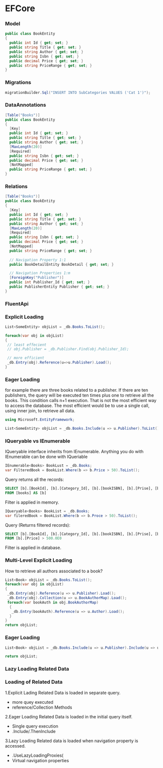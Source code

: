 # EFCore

### Model
```c#
public class BookEntity
{
  public int Id { get; set; }
  public string Title { get; set; }
  public string Author { get; set; }
  public string Isbn { get; set; }
  public decimal Price { get; set; }
  public string PriceRange { get; set; }
}
```
### Migrations
```c#
migrationBuilder.Sql("INSERT INTO SubCategories VALUES ('Cat 1')");
```
### DataAnnotations
```c#
[Table("Books")]
public class BookEntity
{
  [Key]
  public int Id { get; set; }
  public string Title { get; set; }
  public string Author { get; set; }
  [MaxLength(20)]
  [Required]
  public string Isbn { get; set; }
  public decimal Price { get; set; }
  [NotMapped]
  public string PriceRange { get; set; }
}
```
### Relations
```c#
[Table("Books")]
public class BookEntity
{
  [Key]
  public int Id { get; set; }
  public string Title { get; set; }
  public string Author { get; set; }
  [MaxLength(20)]
  [Required]
  public string Isbn { get; set; }
  public decimal Price { get; set; }
  [NotMapped]
  public string PriceRange { get; set; }
  
  // Navigation Property 1:1
  public BookDetailEntity BookDetail { get; set; }

  // Navigation Properties 1:m
  [ForeignKey("Publisher")]
  public int Publisher_Id { get; set; }
  public PublisherEntity Publisher { get; set; }
}
```
### FluentApi

### Explicit Loading
```c#
List<SomeEntity> objList = _db.Books.ToList();

foreach(var obj in objList)
{
 // least effecient
 // obj.Publisher = _db.Publisher.Find(obj.Publisher_Id);

 // more efficient
 _db.Entry(obj).Reference(u=>u.Publisher).Load();
}
```
### Eager Loading

for example there are three books related to a publisher. If there are ten publishers, the query will be executed ten times plus one to retrieve all the books. This condition calls n+1 execution. That is not the most efficient way to access the database. The most efficient would be to use a single call, using inner join, to retrieve all data.
```c#
using Microsoft.EntityFramework;

List<SomeEntity> objList = _db.Books.Include(u => u.Publisher).ToList();
```
### IQueryable vs IEnumerable

IQueryable interface inherits from IEnumerable.
Anything you do with IEnumerable can be done with IQueriable
```c#
IEnumerable<Books> BookLust = _db.Books;
var FilteredBook = BookList.Where(b => b.Price > 50).ToList();
```
Query returns all the records:
```sql
SELECT [b].[BookId], [b].[Category_Id], [b].[bookISBN], [b].[Prise], [b].[Publisher_Id], [b].[Title]
FROM [books] AS [b]
```
Filter is applied in memory.

```c#
IQueryable<Books> BookList = _db.Books;
var fileredBook = BookList.Where(b => b.Proce > 50).ToList();
```
Query (Returns filtered records):
```sql
SELECT [b].[BookId], [b].[Category_Id], [b].[bookISBN], [b].[Prise], [b].[Publisher_Id], [b].[Title]
FROM [b].[Price] > 500.0E0
```
Filter is applied in database.

### Multi-Level Explicit Loading

How to retrieve all authors associated to a book?
```c#
List<Book> objList = _db.Books.ToList();
foreach(var obj in objList)
{
 _db.Entry(obj).Reference(u => u.Publisher).Load();
 _db.Entry(obj).Collection(u => u.BookAuthorMap).Load();
 foreach(var bookAuth in obj.BookAuthorMap)
  {
   _db.Entry(bookAuth).Reference(u => u.Author).Load();
  }
}
return objList;
```
### Eager Loading
```c#
List<Book> objList = _db.Books.Include(u => u.Publisher).Include(u => u.BookuthorMap).ThenIncude(u => u.Author).ToList();

return objList;
```
### Lazy Loading Related Data

### Loading of Related Data
1.Explicit Lading
Related Data is loaded in separate query.
- more quey executed
- reference/Collection Methods

2.Eager Loading
Related Data is loaded in the initial query itself.
- Single query execution
- .Include/.ThenInclude

3.Lazy Loading
Related data is loaded when navigation property is accessed.
- .UseLazyLoadingProxies(
- Virtual navigation properties
